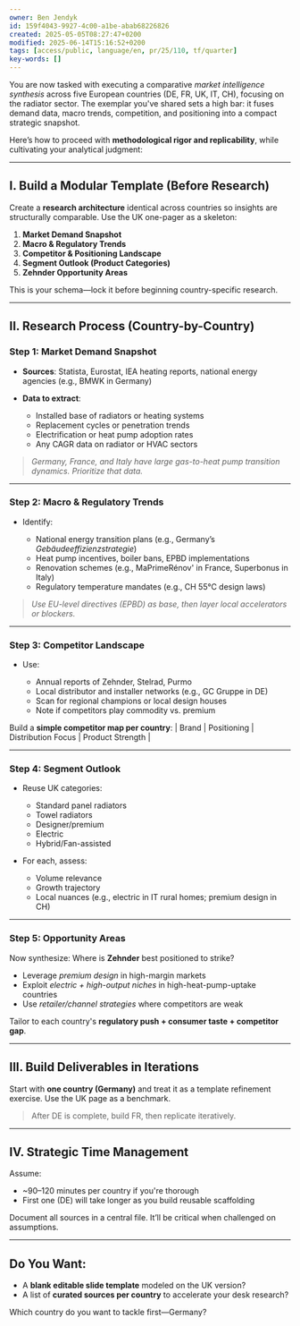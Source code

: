 ```yaml
---
owner: Ben Jendyk
id: 159f4043-9927-4c00-a1be-abab68226826
created: 2025-05-05T08:27:47+0200
modified: 2025-06-14T15:16:52+0200
tags: [access/public, language/en, pr/25/110, tf/quarter]
key-words: []
---
```


You are now tasked with executing a comparative *market intelligence synthesis* across five European countries (DE, FR, UK, IT, CH), focusing on the radiator sector. The exemplar you've shared sets a high bar: it fuses demand data, macro trends, competition, and positioning into a compact strategic snapshot.

Here’s how to proceed with **methodological rigor and replicability**, while cultivating your analytical judgment:

---

## **I. Build a Modular Template (Before Research)**

Create a **research architecture** identical across countries so insights are structurally comparable. Use the UK one-pager as a skeleton:

1. **Market Demand Snapshot**
2. **Macro & Regulatory Trends**
3. **Competitor & Positioning Landscape**
4. **Segment Outlook (Product Categories)**
5. **Zehnder Opportunity Areas**

This is your schema—lock it before beginning country-specific research.

---

## **II. Research Process (Country-by-Country)**

### Step 1: **Market Demand Snapshot**

* **Sources**: Statista, Eurostat, IEA heating reports, national energy agencies (e.g., BMWK in Germany)
* **Data to extract**:

  * Installed base of radiators or heating systems
  * Replacement cycles or penetration trends
  * Electrification or heat pump adoption rates
  * Any CAGR data on radiator or HVAC sectors

> *Germany, France, and Italy have large gas-to-heat pump transition dynamics. Prioritize that data.*

---

### Step 2: **Macro & Regulatory Trends**

* Identify:

  * National energy transition plans (e.g., Germany’s *Gebäudeeffizienzstrategie*)
  * Heat pump incentives, boiler bans, EPBD implementations
  * Renovation schemes (e.g., MaPrimeRénov' in France, Superbonus in Italy)
  * Regulatory temperature mandates (e.g., CH 55°C design laws)

> *Use EU-level directives (EPBD) as base, then layer local accelerators or blockers.*

---

### Step 3: **Competitor Landscape**

* Use:

  * Annual reports of Zehnder, Stelrad, Purmo
  * Local distributor and installer networks (e.g., GC Gruppe in DE)
  * Scan for regional champions or local design houses
  * Note if competitors play commodity vs. premium

Build a **simple competitor map per country**:
\| Brand | Positioning | Distribution Focus | Product Strength |

---

### Step 4: **Segment Outlook**

* Reuse UK categories:

  * Standard panel radiators
  * Towel radiators
  * Designer/premium
  * Electric
  * Hybrid/Fan-assisted
* For each, assess:

  * Volume relevance
  * Growth trajectory
  * Local nuances (e.g., electric in IT rural homes; premium design in CH)

---

### Step 5: **Opportunity Areas**

Now synthesize: Where is **Zehnder** best positioned to strike?

* Leverage *premium design* in high-margin markets
* Exploit *electric + high-output niches* in high-heat-pump-uptake countries
* Use *retailer/channel strategies* where competitors are weak

Tailor to each country's **regulatory push + consumer taste + competitor gap**.

---

## **III. Build Deliverables in Iterations**

Start with **one country (Germany)** and treat it as a template refinement exercise. Use the UK page as a benchmark.

> After DE is complete, build FR, then replicate iteratively.

---

## **IV. Strategic Time Management**

Assume:

* \~90–120 minutes per country if you're thorough
* First one (DE) will take longer as you build reusable scaffolding

Document all sources in a central file. It’ll be critical when challenged on assumptions.

---

## Do You Want:

* A **blank editable slide template** modeled on the UK version?
* A list of **curated sources per country** to accelerate your desk research?

Which country do you want to tackle first—Germany?
